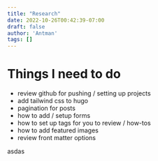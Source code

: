 ```yaml
---
title: "Research"
date: 2022-10-26T00:42:39-07:00
draft: false
author: 'Antman'
tags: []
---
```


# Things I need to do
- review github for pushing / setting up projects
- add tailwind css to hugo
- pagination for posts
- how to add / setup forms
- how to set up tags for you to review / how-tos
- how to add featured images
- review front matter options

asdas